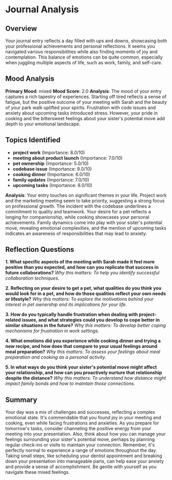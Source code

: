 # Journal Analysis

## Overview
Your journal entry reflects a day filled with ups and downs, showcasing both your professional achievements and personal reflections. It seems you navigated various responsibilities while also finding moments of joy and contemplation. This balance of emotions can be quite common, especially when juggling multiple aspects of life, such as work, family, and self-care.

## Mood Analysis
**Primary Mood**: mixed
**Mood Score**: 2.0
**Analysis**: The mood of your entry captures a rich tapestry of experiences. Starting off tired reflects a sense of fatigue, but the positive outcome of your meeting with Sarah and the beauty of your park walk uplifted your spirits. Frustration with code issues and anxiety about upcoming tasks introduced stress. However, your pride in cooking and the bittersweet feelings about your sister's potential move add depth to your emotional landscape.

## Topics Identified
- **project work** (Importance: 8.0/10)
- **meeting about product launch** (Importance: 7.0/10)
- **pet ownership** (Importance: 5.0/10)
- **codebase issue** (Importance: 9.0/10)
- **cooking dinner** (Importance: 6.0/10)
- **family updates** (Importance: 7.0/10)
- **upcoming tasks** (Importance: 8.0/10)

**Analysis**: Your entry touches on significant themes in your life. Project work and the marketing meeting seem to take priority, suggesting a strong focus on professional growth. The incident with the codebase underlines a commitment to quality and teamwork. Your desire for a pet reflects a longing for companionship, while cooking showcases your personal achievements. Family dynamics come into play with your sister's potential move, revealing emotional complexities, and the mention of upcoming tasks indicates an awareness of responsibilities that may lead to anxiety.

## Reflection Questions
**1. What specific aspects of the meeting with Sarah made it feel more positive than you expected, and how can you replicate that success in future collaborations?**
   *Why this matters: To help you identify successful collaboration techniques.*

**2. Reflecting on your desire to get a pet, what qualities do you think you would look for in a pet, and how do those qualities reflect your own needs or lifestyle?**
   *Why this matters: To explore the motivations behind your interest in pet ownership and its implications for your life.*

**3. How do you typically handle frustration when dealing with project-related issues, and what strategies could you develop to cope better in similar situations in the future?**
   *Why this matters: To develop better coping mechanisms for frustration in work settings.*

**4. What emotions did you experience while cooking dinner and trying a new recipe, and how does that compare to your usual feelings around meal preparation?**
   *Why this matters: To assess your feelings about meal preparation and cooking as a personal activity.*

**5. In what ways do you think your sister's potential move might affect your relationship, and how can you proactively nurture that relationship despite the distance?**
   *Why this matters: To understand how distance might impact family bonds and how to maintain those connections.*

## Summary
Your day was a mix of challenges and successes, reflecting a complex emotional state. It's commendable that you found joy in your meeting and cooking, even while facing frustrations and anxieties. As you prepare for tomorrow's tasks, consider channeling the positive energy from your meeting into your presentation. Also, think about how you can manage your feelings surrounding your sister's potential move, perhaps by planning regular check-ins or visits to maintain your connection. Remember, it's perfectly normal to experience a range of emotions throughout the day. Taking small steps, like scheduling your dentist appointment and breaking down your presentation into manageable parts, can help ease your anxiety and provide a sense of accomplishment. Be gentle with yourself as you navigate these mixed feelings.
